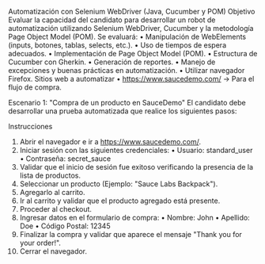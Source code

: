 Automatización con Selenium WebDriver (Java, Cucumber y POM)
Objetivo
Evaluar la capacidad del candidato para desarrollar un robot de automatización utilizando Selenium WebDriver, Cucumber y la metodología Page Object Model (POM). Se evaluará:
•	Manipulación de WebElements (inputs, botones, tablas, selects, etc.).
•	Uso de tiempos de espera adecuados.
•	Implementación de Page Object Model (POM).
•	Estructura de Cucumber con Gherkin.
•	Generación de reportes.
•	Manejo de excepciones y buenas prácticas en automatización.
•	Utilizar navegador Firefox. 
Sitios web a automatizar
•	https://www.saucedemo.com/ → Para el flujo de compra. 

Escenario 1: "Compra de un producto en SauceDemo"
El candidato debe desarrollar una prueba automatizada que realice los siguientes pasos:

Instrucciones
1.	Abrir el navegador e ir a https://www.saucedemo.com/.
2.	Iniciar sesión con las siguientes credenciales:
•	Usuario: standard_user
•	Contraseña: secret_sauce
3.	Validar que el inicio de sesión fue exitoso verificando la presencia de la lista de productos.
4.	Seleccionar un producto (Ejemplo: "Sauce Labs Backpack").
5.	Agregarlo al carrito.
6.	Ir al carrito y validar que el producto agregado está presente.
7.	Proceder al checkout.
8.	Ingresar datos en el formulario de compra:
•	Nombre: John
•	Apellido: Doe
•	Código Postal: 12345
9.	Finalizar la compra y validar que aparece el mensaje "Thank you for your order!".
10.	Cerrar el navegador.
